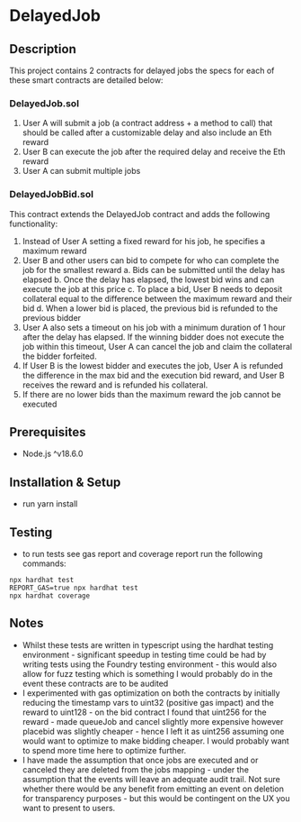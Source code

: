 # DelayedJob

## Description

This project contains 2 contracts for delayed jobs the specs for each of these smart contracts are detailed below:

### DelayedJob.sol

1. User A will submit a job (a contract address + a method to call) that should be called after a customizable delay and also include an Eth reward
2. User B can execute the job after the required delay and receive the Eth reward
3. User A can submit multiple jobs

### DelayedJobBid.sol

This contract extends the DelayedJob contract and adds the following functionality:

1. Instead of User A setting a fixed reward for his job, he specifies a maximum reward
2. User B and other users can bid to compete for who can complete the job for the smallest
reward
a. Bids can be submitted until the delay has elapsed
b. Once the delay has elapsed, the lowest bid wins and can execute the job at this
price
c. To place a bid, User B needs to deposit collateral equal to the difference between
the maximum reward and their bid
d. When a lower bid is placed, the previous bid is refunded to the previous bidder
3. User A also sets a timeout on his job with a minimum duration of 1 hour after the delay has elapsed. If the winning bidder does not execute the job within this timeout, User A can cancel the job and claim the collateral the bidder forfeited.
4. If User B is the lowest bidder and executes the job, User A is refunded the difference in the max bid and the execution bid reward, and User B receives the reward and is refunded his collateral.
5. If there are no lower bids than the maximum reward the job cannot be executed

## Prerequisites
- Node.js ^v18.6.0

## Installation & Setup
- run yarn install

## Testing 

- to run tests see gas report and coverage report run the following commands:
```shell
npx hardhat test
REPORT_GAS=true npx hardhat test
npx hardhat coverage
```

## Notes

- Whilst these tests are written in typescript using the hardhat testing environment - significant speedup in testing time could be had by writing tests using the Foundry testing environment - this would also allow for fuzz testing which is something I would probably do in the event these contracts are to be audited
- I experimented with gas optimization on both the contracts by initially reducing the timestamp vars to uint32 (positive gas impact) and the reward to uint128 - on the bid contract I found that uint256 for the reward - made queueJob and cancel slightly more expensive however placebid was slightly cheaper - hence I left it as uint256 assuming one would want to optimize to make bidding cheaper. I would probably want to spend more time here to optimize further.
- I have made the assumption that once jobs are executed and or canceled they are deleted from the jobs mapping - under the assumption that the events will leave an adequate audit trail. Not sure whether there would be any benefit from emitting an event on deletion for transparency purposes - but this would be contingent on the UX you want to present to users.
